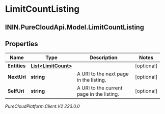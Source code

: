 # LimitCountListing

## ININ.PureCloudApi.Model.LimitCountListing

## Properties

|Name | Type | Description | Notes|
|------------ | ------------- | ------------- | -------------|
| **Entities** | [**List&lt;LimitCount&gt;**](LimitCount) |  | [optional] |
| **NextUri** | **string** | A URI to the next page in the listing. | [optional] |
| **SelfUri** | **string** | A URI to the current page in the listing. | [optional] |



_PureCloudPlatform.Client.V2 223.0.0_
